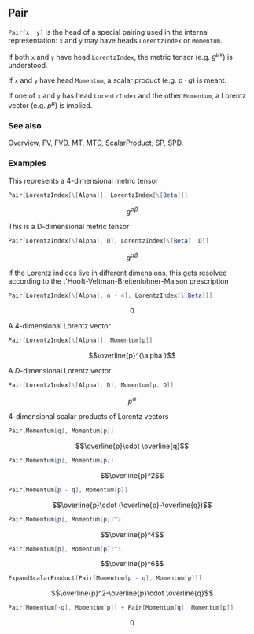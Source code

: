 ## Pair

`Pair[x, y]` is the head of a special pairing used in the internal representation: `x` and `y` may have heads `LorentzIndex` or `Momentum`.

If both `x` and `y` have head `LorentzIndex`, the metric tensor (e.g. $g^{\mu \nu}$) is understood.

If `x` and `y` have head `Momentum`, a scalar product (e.g. $p \cdot q$) is meant.

If one of `x` and `y` has head `LorentzIndex` and the other `Momentum`, a Lorentz vector (e.g. $p^{\mu }$) is implied.

### See also

[Overview](Extra/FeynCalc.md), [FV](FV.md), [FVD](FVD.md), [MT](MT.md), [MTD](MTD.md), [ScalarProduct](ScalarProduct.md), [SP](SP.md), [SPD](SPD.md).

### Examples

This represents a $4$-dimensional metric tensor

```mathematica
Pair[LorentzIndex[\[Alpha]], LorentzIndex[\[Beta]]]
```

$$\bar{g}^{\alpha \beta }$$

This is a D-dimensional metric tensor

```mathematica
Pair[LorentzIndex[\[Alpha], D], LorentzIndex[\[Beta], D]]
```

$$g^{\alpha \beta }$$

If the Lorentz indices live in different dimensions, this gets resolved according to the t'Hooft-Veltman-Breitenlohner-Maison prescription

```mathematica
Pair[LorentzIndex[\[Alpha], n - 4], LorentzIndex[\[Beta]]]
```

$$0$$

A $4$-dimensional Lorentz vector

```mathematica
Pair[LorentzIndex[\[Alpha]], Momentum[p]]
```

$$\overline{p}^{\alpha }$$

A $D$-dimensional Lorentz vector

```mathematica
Pair[LorentzIndex[\[Alpha], D], Momentum[p, D]]
```

$$p^{\alpha }$$

$4$-dimensional scalar products of Lorentz vectors

```mathematica
Pair[Momentum[q], Momentum[p]]
```

$$\overline{p}\cdot \overline{q}$$

```mathematica
Pair[Momentum[p], Momentum[p]]
```

$$\overline{p}^2$$

```mathematica
Pair[Momentum[p - q], Momentum[p]]
```

$$\overline{p}\cdot (\overline{p}-\overline{q})$$

```mathematica
Pair[Momentum[p], Momentum[p]]^2
```

$$\overline{p}^4$$

```mathematica
Pair[Momentum[p], Momentum[p]]^3
```

$$\overline{p}^6$$

```mathematica
ExpandScalarProduct[Pair[Momentum[p - q], Momentum[p]]]
```

$$\overline{p}^2-\overline{p}\cdot \overline{q}$$

```mathematica
Pair[Momentum[-q], Momentum[p]] + Pair[Momentum[q], Momentum[p]]
```

$$0$$
